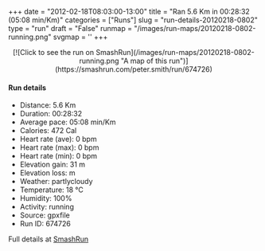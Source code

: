 +++
date = "2012-02-18T08:03:00-13:00"
title = "Ran 5.6 Km in 00:28:32 (05:08 min/Km)"
categories = ["Runs"]
slug = "run-details-20120218-0802"
type = "run"
draft = "False"
runmap = "/images/run-maps/20120218-0802-running.png"
svgmap = '<polyline points="94 48, 99 36, 100 34, 96 32, 91 30, 86 29, 83 32, 68 38, 66 40, 62 40, 59 44, 37 61, 32 63, 7 71, 2 68, 0 62, 8 59, 51 32, 64 39, 72 50, 76 53, 78 53, 78 50, 81 48, 95 44">'
+++



<!--more-->

<center>
[![Click to see the run on SmashRun](/images/run-maps/20120218-0802-running.png "A map of this run")](https://smashrun.com/peter.smith/run/674726)
</center>

#### Run details

* Distance: 5.6 Km
* Duration: 00:28:32
* Average pace: 05:08 min/Km
* Calories: 472 Cal
* Heart rate (ave): 0 bpm
* Heart rate (max): 0 bpm
* Heart rate (min): 0 bpm
* Elevation gain: 31 m
* Elevation loss:  m
* Weather: partlycloudy
* Temperature: 18 &deg;C
* Humidity: 100%
* Activity: running
* Source: gpxfile
* Run ID: 674726

Full details at [SmashRun](https://smashrun.com/peter.smith/run/674726)